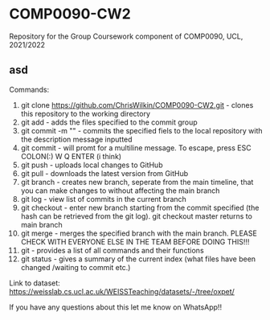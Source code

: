 # COMP0090-CW2
Repository for the Group Coursework component of COMP0090, UCL, 2021/2022

## asd

Commands:
1. git clone https://github.com/ChrisWilkin/COMP0090-CW2.git - clones this repository to the working directory
2. git add <filename> - adds the files specified to the commit group
3. git commit -m "<description>" - commits the specified fiels to the local repository with the description message inputted
4. git commit - will promt for a multiline message. To escape, press ESC COLON(:) W Q ENTER (i think)
5. git push - uploads local changes to GitHub
6. git pull - downloads the latest version from GitHub
7. git branch <branch name> - creates new branch, seperate from the main timeline, that you can make changes to without affecting the main branch
8. git log - view list of commits in the current branch
9. git checkout <hash> - enter new branch starting from the commit specified (the hash can be retrieved from the git log). git checkout master returns to main branch
10. git merge <branch> - merges the specified branch with the main branch. PLEASE CHECK WITH EVERYONE ELSE IN THE TEAM BEFORE DOING THIS!!!
11. git - provides a list of all commands and their functions
12. git status - gives a summary of the current index (what files have been changed /waiting to commit etc.)
  
  
Link to dataset:
  https://weisslab.cs.ucl.ac.uk/WEISSTeaching/datasets/-/tree/oxpet/

If you have any questions about this let me know on WhatsApp!!
